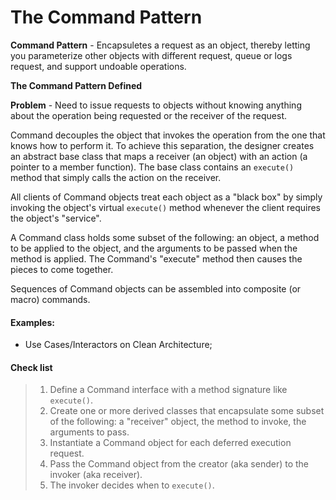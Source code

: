# The Command Pattern
**Command Pattern** - Encapsuletes a request as an object, thereby letting you parameterize other objects with different request, queue or logs request, and support undoable operations.

**The Command Pattern Defined**


**Problem** - Need to issue requests to objects without knowing anything about the operation being requested or the receiver of the request.

Command decouples the object that invokes the operation from the one that knows how to perform it. To achieve this separation, the designer creates an abstract base class that maps a receiver (an object) with an action (a pointer to a member function). The base class contains an  `execute()`  method that simply calls the action on the receiver.

All clients of Command objects treat each object as a "black box" by simply invoking the object's virtual  `execute()`  method whenever the client requires the object's "service".

A Command class holds some subset of the following: an object, a method to be applied to the object, and the arguments to be passed when the method is applied. The Command's "execute" method then causes the pieces to come together.

Sequences of Command objects can be assembled into composite (or macro) commands.

#### Examples:
- Use Cases/Interactors on Clean Architecture;

#### Check list
> 1.  Define a Command interface with a method signature like  `execute()`.
> 2.  Create one or more derived classes that encapsulate some subset of the following: a "receiver" object, the method to invoke, the arguments to pass.
> 3.  Instantiate a Command object for each deferred execution request.
> 4.  Pass the Command object from the creator (aka sender) to the invoker (aka receiver).
> 5.  The invoker decides when to  `execute()`.
